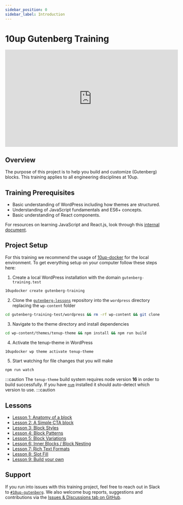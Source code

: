 ```yaml
---
sidebar_position: 0
sidebar_label: Introduction
---
```


# 10up Gutenberg Training

<iframe width="560" height="315" src="https://www.youtube.com/embed/UjaheV-jY00" title="YouTube video player" frameBorder="0" allow="accelerometer; autoplay; clipboard-write; encrypted-media; gyroscope; picture-in-picture; fullscreen" allowFullScreen></iframe>

## Overview

The purpose of this project is to help you build and customize (Gutenberg) blocks. This training applies to all engineering disciplines at 10up.

## Training Prerequisites

* Basic understanding of WordPress including how themes are structured.
* Understanding of JavaScript fundamentals and ES6+ concepts.
* Basic understanding of React components.

For resources on learning JavaScript and React.js, look through this [internal document](https://internal.10up.com/docs/javascript-tutorials/).

## Project Setup

For this training we recommend the usage of [10up-docker](https://github.com/10up/wp-local-docker-v2) for the local environment. To get everything setup on your computer follow these steps here:

1. Create a local WordPress installation with the domain `gutenberg-training.test`

```bash
10updocker create gutenberg-training
```

2. Clone the [`gutenberg-lessons`](https://github.com/10up/gutenberg-lessons) repository into the `wordpress` directory replacing the `wp-content` folder

```bash
cd gutenberg-training-test/wordpress && rm -rf wp-content && git clone git@github.com:10up/gutenberg-lessons.git wp-content
```

3. Navigate to the theme directory and install dependencies

```bash
cd wp-content/themes/tenup-theme && npm install && npm run build
```

4. Activate the tenup-theme in WordPress

```bash
10updocker wp theme activate tenup-theme
```

5. Start watching for file changes that you will make

```bash
npm run watch
```

:::caution
The `tenup-theme` build system requires node version **16** in order to build successfully. If you have [`nvm`](https://github.com/nvm-sh/nvm) installed it should auto-detect which version to use.
:::caution

## Lessons

* [Lesson 1: Anatomy of a block](./01-overview.md)
* [Lesson 2: A Simple CTA block](./02-cta-lesson.md)
* [Lesson 3: Block Styles](./03-styles.md)
* [Lesson 4: Block Patterns](./04-patterns.md)
* [Lesson 5: Block Variations](./05-variations.md)
* [Lesson 6: Inner Blocks / Block Nesting](./06-inner-blocks.md)
* [Lesson 7: Rich Text Formats](./07-rich-text-formats.md)
* [Lesson 8: Slot Fill](./08-slot-fill.md)
* [Lesson 9: Build your own](./09-build-your-own.md)

## Support

If you run into issues with this training project, feel free to reach out in Slack to [`#10up-gutenberg`](https://10up.slack.com/archives/C8Z3WMN1K). We also welcome bug reports, suggestions and contributions via the [Issues & Discussions tab on GitHub](https://github.com/10up/gutenberg-best-practices/issues).
